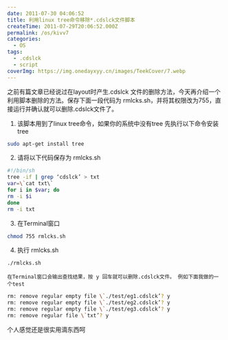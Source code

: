 ```yaml
---
date: 2011-07-30 04:06:52
title: 利用linux tree命令移除*.cdslck文件脚本
createTime: 2011-07-29T20:06:52.000Z
permalink: /os/kivv7
categories:
  - OS
tags:
  - .cdslck
  - script
coverImg: https://img.onedayxyy.cn/images/TeekCover/7.webp
---
```


之前有篇文章已经说过在layout时产生.cdslck 文件的删除方法，今天再介绍一个利用脚本删除的方法。保存下面一段代码为 rmlcks.sh，并将其权限改为755，直接运行并确认就可以删除.cdslck文件了。

1. 该脚本用到了linux tree命令，如果你的系统中没有tree 先执行以下命令安装 tree  
```bash
sudo apt-get install tree
```
2. 请将以下代码保存为 rmlcks.sh  
```bash
#!/bin/sh  
tree -if | grep ‘cdslck’ > txt  
var=\`cat txt\`  
for i in $var; do  
rm -i $i  
done  
rm -i txt
```
3. 在Terminal窗口  
```bash
chmod 755 rmlcks.sh
```
4. 执行 rmlcks.sh  
```bash
./rmlcks.sh
```
	在Terminal窗口会输出查找结果，按 y 回车就可以删除.cdslck文件。 例如下面我做的一个test  
```bash
rm: remove regular empty file \`./test/eg1.cdslck’? y  
rm: remove regular empty file \`./test/eg2.cdslck’? y  
rm: remove regular empty file \`./test/eg3.cdslck’? y  
rm: remove regular file \`txt’? y
```

个人感觉还是很实用滴东西呵